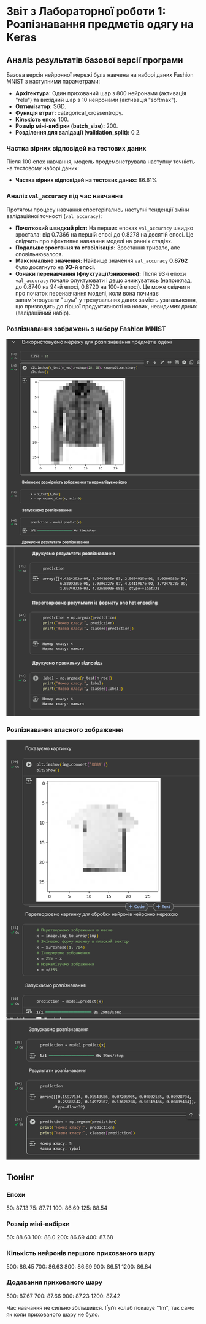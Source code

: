 # Звіт з Лабораторної роботи 1: Розпізнавання предметів одягу на Keras

## Аналіз результатів базової версії програми

Базова версія нейронної мережі була навчена на наборі даних Fashion MNIST з наступними параметрами:

* **Архітектура:** Один прихований шар з 800 нейронами (активація "relu") та вихідний шар з 10 нейронами (активація "softmax").
* **Оптимізатор:** SGD.
* **Функція втрат:** categorical_crossentropy.
* **Кількість епох:** 100.
* **Розмір міні-вибірки (batch_size):** 200.
* **Розділення для валідації (validation_split):** 0.2.

### Частка вірних відповідей на тестових даних

Після 100 епох навчання, модель продемонструвала наступну точність на тестовому наборі даних:

* **Частка вірних відповідей на тестових даних:** 86.61%

### Аналіз `val_accuracy` під час навчання

Протягом процесу навчання спостерігались наступні тенденції зміни валідаційної точності (`val_accuracy`):

* **Початковий швидкий ріст:** На перших епохах `val_accuracy` швидко зростала: від 0.7366 на першій епосі до 0.8278 на десятій епосі. Це свідчить про ефективне навчання моделі на ранніх стадіях.
* **Подальше зростання та стабілізація:** Зростання тривало, але сповільнювалося.
* **Максимальне значення:** Найвище значення `val_accuracy` **0.8762** було досягнуто на **93-й епосі**.
* **Ознаки перенавчання (флуктуації/зниження):** Після 93-ї епохи `val_accuracy` почало флуктуювати і дещо знижуватись (наприклад, до 0.8740 на 94-й епосі, 0.8720 на 100-й епосі). Це може свідчити про початок перенавчання моделі, коли вона починає запам'ятовувати "шум" у тренувальних даних замість узагальнення, що призводить до гіршої продуктивності на нових, невидимих даних (валідаційний набір).

### Розпізнавання зображень з набору Fashion MNIST

![alt text](image.png)
![alt text](image-1.png)

### Розпізнавання власного зображення

![alt text](image-2.png)
![alt text](image-3.png)

## Тюнінг

### Епохи

50: 87.13
75: 87.71
100: 86.69
125: 88.54

### Розмір міні-вибірки

50: 88.63
100: 88.0
200: 86.69
400: 87.68

### Кількість нейронів першого прихованого шару

500: 86.45
700: 86.63
800: 86.69
900: 86.51
1200: 86.84

### Додавання прихованого шару

500: 87.67
700: 87.66
900: 87.23
1200: 87.42

Час навчання не сильно збільшився. Ґуґл колаб показує "1m", так само як коли прихованого шару не було.
